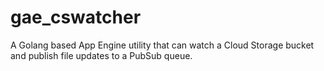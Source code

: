 # gae_cswatcher
A Golang based App Engine utility that can watch a Cloud Storage bucket and publish file updates to a PubSub queue.
